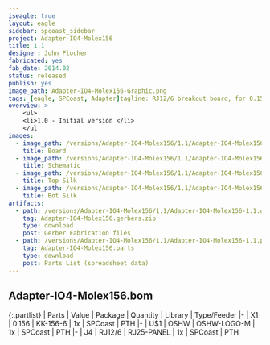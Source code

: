```yaml
---
iseagle: true
layout: eagle
sidebar: spcoast_sidebar
project: Adapter-IO4-Molex156
title: 1.1
designer: John Plocher
fabricated: yes
fab_date: 2014.02
status: released
publish: yes
image_path: Adapter-IO4-Molex156-Graphic.png
tags: [eagle, SPCoast, Adapter]tagline: RJ12/6 breakout board, for 0.156 (molex) connector or direct wire soldering
overview: >
    <ul>
    <li>1.0 - Initial version </li>
    </ul
images:
  - image_path: /versions/Adapter-IO4-Molex156/1.1/Adapter-IO4-Molex156-1.1.brd.png
    title: Board
  - image_path: /versions/Adapter-IO4-Molex156/1.1/Adapter-IO4-Molex156-1.1.sch.png
    title: Schematic
  - image_path: /versions/Adapter-IO4-Molex156/1.1/Adapter-IO4-Molex156-1.1.top.brd.png
    title: Top Silk
  - image_path: /versions/Adapter-IO4-Molex156/1.1/Adapter-IO4-Molex156-1.1.bot.brd.png
    title: Bot Silk
artifacts:
  - path: /versions/Adapter-IO4-Molex156/1.1/Adapter-IO4-Molex156-1.1.gerbers.zip
    tag: Adapter-IO4-Molex156.gerbers.zip
    type: download
    post: Gerber Fabrication files
  - path: /versions/Adapter-IO4-Molex156/1.1/Adapter-IO4-Molex156-1.1.parts.csv
    tag: Adapter-IO4-Molex156.parts
    type: download
    post: Parts List (spreadsheet data)
---
```


## Adapter-IO4-Molex156.bom

{:.partlist}
| Parts | Value | Package | Quantity | Library | Type/Feeder
|-
| X1 | 0.156 | KK-156-6 | 1x | SPCoast | PTH
|-
| U$1 | OSHW | OSHW-LOGO-M | 1x | SPCoast | PTH
|-
| J4 | RJ12/6 | RJ25-PANEL | 1x | SPCoast | PTH
